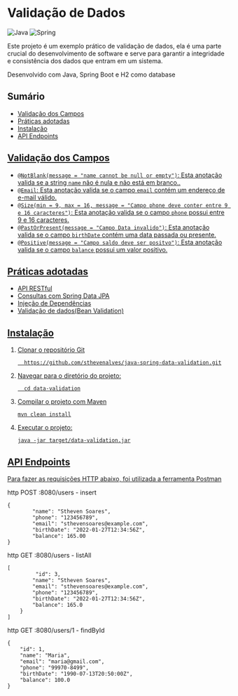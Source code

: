 <h1>Validação de Dados</h1>

 ![Java](https://img.shields.io/badge/Java-ED8B00?style=for-the-badge&logo=openjdk&logoColor=white)
 ![Spring](https://img.shields.io/badge/Spring-6DB33F.svg?style=for-the-badge&logo=Spring&logoColor=white)
   
<p>Este projeto é um exemplo prático de validação de dados, ela é uma parte crucial do desenvolvimento de software e serve para garantir a integridade e 
  consistência dos dados que entram em um sistema. </p>

<p>Desenvolvido com Java, Spring Boot e H2 como database</p>

  <h2>Sumário</h2>
<ul>
  <li><a href="#func">Validação dos Campos</li>
  <li><a href="#pratic">Práticas adotadas</li>
    <li><a href="#instalacao">Instalação</li>
      <li><a href="#endpoints">API Endpoints</li>
</ul>

<h2 id="func">Validação dos Campos</h2>

<ul>
  <li><code>@NotBlank(message = "name cannot be null or empty")</code>: Esta anotação valida se a string <code>name</code> não é nula e não está em branco..</li>
  <li><code>@Email</code>: Esta anotação valida se o campo <code>email</code> contém um endereço de e-mail válido.</li>
  <li><code>@Size(min = 9, max = 16, message = "Campo phone deve conter entre 9 e 16 caracteres")</code>: Esta anotação valida se o campo <code>phone</code> possui entre 9 e 16 caracteres.</li>
  <li><code>@PastOrPresent(message = "Campo Data invalido")</code>: Esta anotação valida se o campo <code>birthDate</code> contém uma data passada ou presente.</li>
  <li><code>@Positive(message = "Campo saldo deve ser positvo")</code>: Esta anotação valida se o campo <code>balance</code> possui um valor positivo.</li>
</ul>

<h2 id="pratic">Práticas adotadas</h2>
<ul>
<li>API RESTful
<li>Consultas com Spring Data JPA
<li>Injeção de Dependências
<li>Validação de dados(Bean Validation)
</ul>

<h2 id="instalacao">Instalação</h2>
<ol>
  <li>Clonar o repositório Git</li>
  
      https://github.com/sthevenalves/java-spring-data-validation.git

  <li>Navegar para o diretório do projeto:</li>
  
      cd data-validation

  <li>Compilar o projeto com Maven</li>

    mvn clean install

  <li>Executar o projeto:</li>

    java -jar target/data-validation.jar
</ol>

<h2 id="endpoints">API Endpoints</h2>
<p>Para fazer as requisições HTTP abaixo, foi utilizada a ferramenta <a href="https://www.postman.com/">Postman</a></p>

http POST :8080/users - insert

    {
            "name": "Stheven Soares",
            "phone": "123456789",
            "email": "sthevensoares@example.com",
            "birthDate": "2022-01-27T12:34:56Z",
            "balance": 165.00
    }

 http GET :8080/users - listAll
 
    [
             "id": 3,
            "name": "Stheven Soares",
            "email": "sthevensoares@example.com",
            "phone": "123456789",
            "birthDate": "2022-01-27T12:34:56Z",
            "balance": 165.0
        }
    ]
http GET :8080/users/1 - findById

    {
        "id": 1,
        "name": "Maria",
        "email": "maria@gmail.com",
        "phone": "99970-8499",
        "birthDate": "1990-07-13T20:50:00Z",
        "balance": 100.0
    }
  
